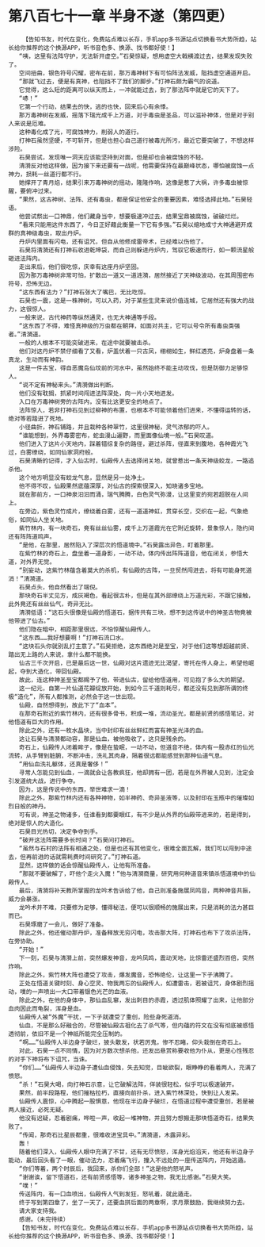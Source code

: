 # 第八百七十一章 半身不遂（第四更）
        【告知书友，时代在变化，免费站点难以长存，手机app多书源站点切换看书大势所趋，站长给你推荐的这个换源APP，听书音色多、换源、找书都好使！】
       “咦，这里有法阵守护，无法斩开虚空。”石昊惊疑，想用虚空大戟横渡过去，结果发现失败了。
       空间扭曲，银色符号闪耀，密布在前，那万毒神树下有可怕阵法发威，阻挡虚空通道开启。
       “那就飞过去，便是有真神，也阻挡不了我们的脚步。”打神石颇为霸气的说道。
       它觉得，这么短的距离可以纵天而上，一冲就能过去，到了那法阵中就是它的天下了。
       “哧！”
       它第一个行动，结果去的快，逃的也快，回来后心有余悸。
       那万毒神树在发威，摇落下瑞光成千上万道，对于毒虫是圣品，可以滋补神体，但是对于别人来说是厄难。
       这种毒化成了光，可腐蚀神力，削弱人的道行。
       打神石虽然坚硬，不可斩开，但是也担心自己道行被毒光所污，最近它要突破了，不想这样涉险。
       石昊尝试，发现唯一洞天应该能坚持到对面，但是却也会被腐蚀的不轻。
       清漪反对他这样做，因为接下来还要有一战呢，他需要保持在最巅峰状态，哪怕被腐蚀一点神力，损耗一丝道行都不行。
       她撑开了青月焰，结果引来万毒神树的摇动，隆隆作响，这像是惹了大祸，许多毒虫被惊醒，要俯冲过来。
       “果然，这古神树、法阵、还有毒虫，都是保证他安全的重要因素，难怪选择此地。”石昊轻语。
       他尝试祭出一口神鼎，他们藏身当中，想要极速冲过去，结果宝鼎被腐蚀，破破烂烂。
       “看来只能用这件东西了，今日正好藉此衡量一下它有多强。”石昊以缩地成寸大神通避开成群的真神级毒虫，取出丹炉。
       丹炉内里面有闪电，还有诅咒，但自从他修成雷帝术，已经难以伤他了。
       石昊将清漪还有打神石收进乾坤袋，而自己则躲进丹炉内，驾驭它极速而行，如一颗流星般砸进法阵内。
       走出来后，他们很吃惊，庆幸有这座丹炉坚固。
       因为那万毒神树非常可怕，扩散出一道又一道涟漪，居然接近了天神级波动，在其周围密布符号，恐怖无边。
       “这东西有法力？”打神石张大了嘴巴，无比吃惊。
       石昊也一震，这是一株神树，可以入药，对于某些生灵来说价值连城，它居然还有强大的战力，这很惊人。
       一般来说，古代神药等纵然通灵，也无大神通等手段。
       “这东西了不得，难怪真神级的万虫都在朝拜，如面对共主，它可以号令所有毒虫类强者。”清漪道。
       一般的人根本不可能突破进来，在途中就要被击杀。
       他们对这丹炉不禁仔细看了又看，炉盖伏着一只古凤，栩栩如生，鲜红透亮，炉身盘着一条真龙，生动而有神韵。
       这是一件古宝，得自恶魔岛仙坟前的河水中，虽然始终不能主动攻伐，但是防御力足够惊人。
       “说不定有神秘来头。”清漪做出判断。
       他们没有耽搁，抓紧时间闯进法阵深处，向一片小天地进发。
       入口在万毒神树旁的古阵内，没有比这更安全的地点了。
       法阵惊人，若非打神石见到过柳神的布置，也根本不可能领着他们进来，不懂得运转的话，绝对等若踏进了死地。
       小径曲折，神石铺路，并且栽种各种翠竹，这里很神秘，灵气浓郁的吓人。
       “谁能想到，外界毒雾密布，蛇虫漫山遍野，而里面像仙境一般。”石昊叹道。
       他们进入了这片小天地内，踩着错综复杂的路径，避过杀阵，径直来到腹地，各种霞光飞过，白雾缭绕，如同仙家洞府般。
       石昊清晰的记得，才入仙古时，仙殿传人去选择闭关地，就曾惹出一条天神级蛟龙，一路追杀他。
       这个地方明显没有蛟龙气息，显然是另一处净土。
       他不得不叹，仙殿果然底蕴深厚，对仙古的探索很深入，知晓诸多宝地。
       就在那前方，一口神泉汩汩而涌，瑞气腾腾，白色灵气弥漫，让这里变的宛若超脱在人间上。
       在旁边，紫色灵竹成片，缭绕着白雾，还有一道道神虹，贯穿长空，交织在一起，气象绝俗，如同仙人坐关地。
       紫竹林内，有一块奇石，竟有丝丝仙雾，成千上万道霞光在它附近旋转，景象惊人，隐约间还有阵阵道鸣声。
       “是他，在那里，居然陷入了深层次的悟道境中。”石昊露出异色，盯着那里。
       在紫竹林的奇石上，盘坐着一道身影，一动不动，体内传出阵阵道音，他在闭关，参悟大道，对外界无觉。
       “别妄动，这紫竹林蕴含着莫大的杀机，有仙殿的古阵，一旦贸然闯进去，将有可能身死道消！”清漪道。
       石昊点头，他自然看出了端倪。
       那块奇石半丈见方，成灰褐色，看起很古朴，但是在其外部缭绕上万道光彩，不跟它接触，此外竟还有丝丝仙气，奇异无比。
       清漪低语：“这石头很像是仙殿的悟道石，据传共有三块，想不到这传说中的神圣古物竟被他带进了仙古。”
       他们隐在暗中，相距那里很远，不怕惊醒仙殿传人。
       “这东西……我好想要啊！”打神石流口水。
       “这块石头你就别乱打主意了。”石昊拒绝，这东西绝对是至宝，对于他们这等想超越前贤、踏出无上路的人来说，拿什么都不能换。
       仙古三千次开启，已是最后这一世，仙殿对这片遗迹无比渴望，寄托在传人身上，希望他崛起，夺到大造化，带回仙殿。
       故此，连这种神圣至宝都赐予了他，带进仙古，留给他悟道用，可见抱了多么大的期望。
       这一纪元，自第一片仙道花瓣绽放开始，到如今三千道则耗尽，都还没有见到那所谓的终极“造化”，所有人都推测，必然会于这一世出现。
       仙殿，自然想得到，故此下了“血本”。
       在那奇石附近的紫竹林内，还有很多骨书，积成一堆，流动圣光，都是前贤的感悟笔记，对他悟道有巨大的作用。
       除此之外，还有一枚水晶块，当中封印有丝丝鲜红而富有神圣光泽的血。
       这让石昊与清漪都动容，那是仙血，被他吸收了，这只是残余的。
       奇石上，仙殿传人闭着眸子，像是在蛰眠，一动不动，但道音不绝，体内有一股赤红的仙光流转，从手臂到脏腑，不断冲击，洗礼其肉身，隔着很远都能感觉到那种仙道气息。
       “用仙血洗礼躯体，还真是奢侈！”
       寻常人怎能见到仙血，一滴就会让各教疯狂，他却拥有一团，若是在外界被人见到，注定会引发道统大战，进行争夺。
       因为，这是传说中的东西，举世难求一滴！
       除此之外，那紫竹林内还有各种神物，如半神药、奇异圣液等，以及封印在玉瓶中的璀璨如烈日般的神丹。
       可有说，神圣之物诸多，任谁看到都要眼红，有不少是从外界的仙殿带进来的，若是得到，绝对是惊人的大造化。
       石昊目光热切，决定争夺到手。
       “破开这法阵需要多长时间？”石昊问打神石。
       “虽然与石村的法阵有相通之处，但是也还有其他变化，很难全面瓦解，我们可以闯到中途去，但再前进的话就需耗费时间研究了。”打神石道。
       显然，这样做的话会惊醒仙殿传人，让他有所准备。
       “那就不要破解了，吓他个走火入魔！”他与清漪商量，研究用何种道音来镇杀悟道境中的仙殿传人。
       最后，清漪将补天教所掌握的龙吟术告诉给了他，自己则准备施展凤鸣音，两种神音共振，威力会暴涨。
       龙吟术并不难，只要修为足够，懂得秘法，便可以很顺畅的施展出来，只是消耗的法力甚巨而已。
       石昊琢磨了一会儿，做好了准备。
       除此之外，他还催动那丹炉，准备释放无穷闪电，攻击那大阵，打神石也布下了攻杀法阵，在旁协助。
       “开始！”
       下一刻，石昊与清漪上前，突然爆发神音，龙吟凤鸣，震动天地，比惊雷还盛烈百倍，突然炸响。
       除此之外，紫竹林大阵也遭受了攻击，爆发魔音，恐怖绝伦，让这里一下子沸腾了。
       正处在悟道关键时刻、身心空灵、物我两忘的仙殿传人，如遭雷击，若被诅咒，身体剧烈摇动，噗的一声喷出一大口带着银色光芒的血液。
       除此之外，在他的身体中，那仙血乱窜，发出刺目的赤霞，透过肌体照耀了出来，让他部分血肉因此而龟裂，浑身是血。
       仙殿传人被“外魔”干扰，一下子就遭受了重创，险些身死道消。
       仙血，不是那么好融合的，尽管被仙殿古祖化去了杀气等，但内蕴的符文在没有彻底被感悟透彻前，依旧不是一个神祇所能完全压制的。
       “啊……”仙殿传人半边身子破烂，披头散发，状若厉鬼，惨不忍睹，仰头栽倒在奇石上。
       对此，石昊一点不同情，因为对方数次想杀他，还发出悬赏称要收他为仆从，更是心性残忍的对手下神将布下诅咒，当诛。
       “你们……”仙殿传人半边身子遭仙血侵蚀，失去知觉，目眦欲裂，眼睁睁的看着两人，充满了愤怒。
       “杀！”石昊大喝，向打神石示意，让它破解法阵，佯装很轻松，似乎可以极速破开。
       果然，前半段路程，他们摧枯拉朽，直接向前扑杀，进入紫竹林深处，快到让人发呆。
       仙殿传人震惊，心中腾起一股惧意，他现在半边身子破烂，在悟道过程中遭受重创，若是被两人接近，必死无疑。
       他没有迟疑，忍着剧痛，哗啦一声，收起一堆神物，并且努力想搬走那块悟道奇石，结果失败了。
       “传闻，那奇石比星辰都重，很难收进宝具中。”清漪道，木露异彩。
       轰！
       随着他们深入，仙殿传人眼中充满了不甘，还有无尽愤怒，浑身光焰滔天，他还有半边身子能动，最后回头看了一眼，催动法力，忍着痛飞行，撞入不远处的一座传送阵内，开始逃遁。
       “你们等着，两个时辰后，我回来，杀你们全部！”这是他的怒吼声。
       “谢谢诶，留下悟道石，还有前贤感悟等，诸多神圣之物，我无比感谢。”石昊大笑。
       “噗！”
       传送阵内，有一口血喷出，仙殿传人气到发狂，怒吼着，就此遁走。
       终于写到第四章了，坐了一天了，还要血拼后面的两章啊，求月票鼓励，我继续努力去。
       请大家支持我。
       感谢。（未完待续）
       【告知书友，时代在变化，免费站点难以长存，手机app多书源站点切换看书大势所趋，站长给你推荐的这个换源APP，听书音色多、换源、找书都好使！】
